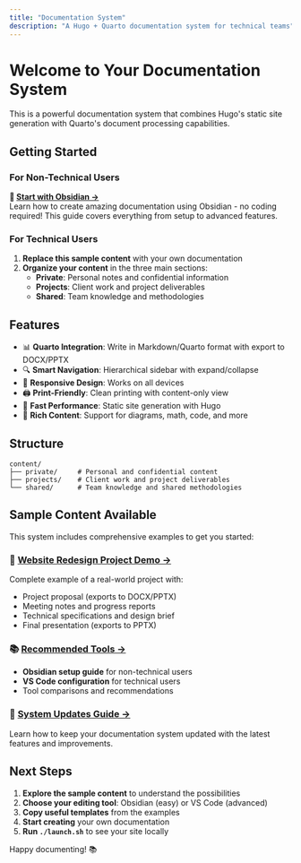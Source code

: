 ```yaml
---
title: "Documentation System"
description: "A Hugo + Quarto documentation system for technical teams"
---
```


# Welcome to Your Documentation System

This is a powerful documentation system that combines Hugo's static site generation with Quarto's document processing capabilities.

## Getting Started

### For Non-Technical Users
**📝 [Start with Obsidian →](./shared/getting-started-with-obsidian/)**  
Learn how to create amazing documentation using Obsidian - no coding required! This guide covers everything from setup to advanced features.

### For Technical Users  
1. **Replace this sample content** with your own documentation
2. **Organize your content** in the three main sections:
   - **Private**: Personal notes and confidential information
   - **Projects**: Client work and project deliverables  
   - **Shared**: Team knowledge and methodologies

## Features

- 📊 **Quarto Integration**: Write in Markdown/Quarto format with export to DOCX/PPTX
- 🔍 **Smart Navigation**: Hierarchical sidebar with expand/collapse
- 📱 **Responsive Design**: Works on all devices
- 🖨️ **Print-Friendly**: Clean printing with content-only view
- 🚀 **Fast Performance**: Static site generation with Hugo
- 📝 **Rich Content**: Support for diagrams, math, code, and more

## Structure

```
content/
├── private/     # Personal and confidential content
├── projects/    # Client work and project deliverables
└── shared/      # Team knowledge and shared methodologies
```

## Sample Content Available

This system includes comprehensive examples to get you started:

### 🏢 [Website Redesign Project Demo →](./projects/website-redesign-demo/)
Complete example of a real-world project with:
- Project proposal (exports to DOCX/PPTX)
- Meeting notes and progress reports
- Technical specifications and design brief
- Final presentation (exports to PPTX)

### 📚 [Recommended Tools →](./shared/recommended-tools/)
- **Obsidian setup guide** for non-technical users
- **VS Code configuration** for technical users
- Tool comparisons and recommendations

### 🔄 [System Updates Guide →](./shared/system-updates/)
Learn how to keep your documentation system updated with the latest features and improvements.

## Next Steps

1. **Explore the sample content** to understand the possibilities
2. **Choose your editing tool**: Obsidian (easy) or VS Code (advanced)
3. **Copy useful templates** from the examples
4. **Start creating** your own documentation
5. **Run `./launch.sh`** to see your site locally

Happy documenting! 📚